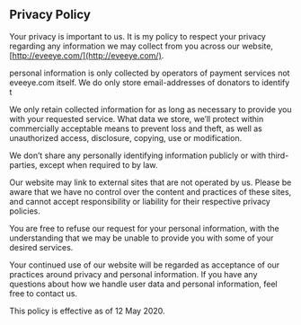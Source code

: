 
## Privacy Policy

Your privacy is important to us. It is my policy to respect your privacy regarding any information we may collect from you across our website,  [http://eveeye.com/](http://eveeye.com/).

personal information is only collected by operators of payment services not eveeye.com itself. We do only store email-addresses of donators to identify t

We only retain collected information for as long as necessary to provide you with your requested service. What data we store, we’ll protect within commercially acceptable means to prevent loss and theft, as well as unauthorized access, disclosure, copying, use or modification.

We don’t share any personally identifying information publicly or with third-parties, except when required to by law.

Our website may link to external sites that are not operated by us. Please be aware that we have no control over the content and practices of these sites, and cannot accept responsibility or liability for their respective privacy policies.

You are free to refuse our request for your personal information, with the understanding that we may be unable to provide you with some of your desired services.

Your continued use of our website will be regarded as acceptance of our practices around privacy and personal information. If you have any questions about how we handle user data and personal information, feel free to contact us.

This policy is effective as of 12 May 2020.
<!--stackedit_data:
eyJoaXN0b3J5IjpbMTQ1MDQzMjI1Nl19
-->